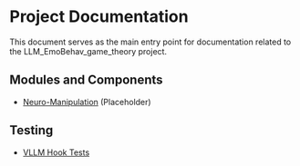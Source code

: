 # Project Documentation

This document serves as the main entry point for documentation related to the LLM_EmoBehav_game_theory project.

## Modules and Components

*   [Neuro-Manipulation](./neuro_manipulation.md) (Placeholder)

## Testing

*   [VLLM Hook Tests](../neuro_manipulation/tests/README.md) 